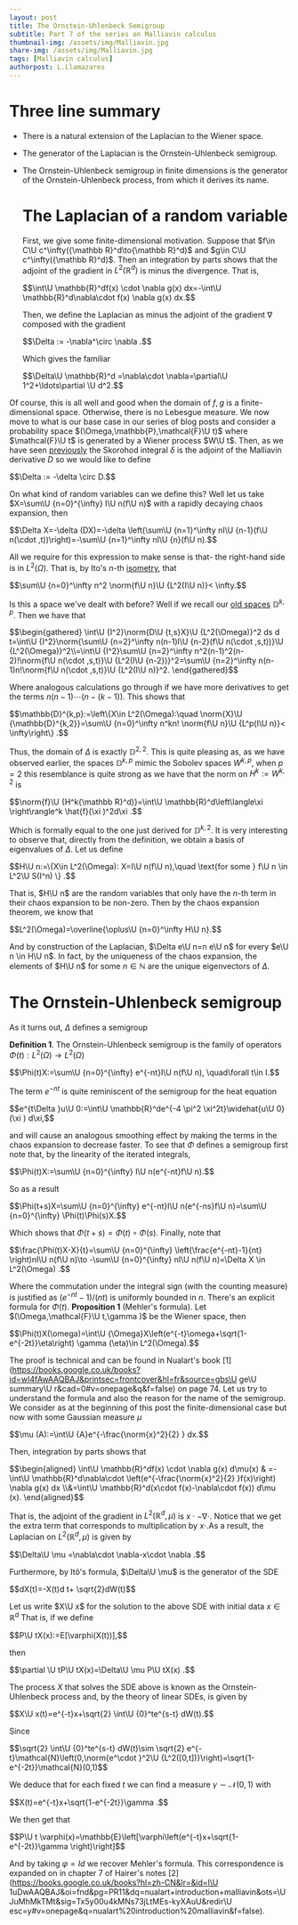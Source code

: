 ```yaml
---
layout: post
title: The Ornstein-Uhlenbeck Semigroup
subtitle: Part 7 of the series on Malliavin calculus
thumbnail-img: /assets/img/Malliavin.jpg
share-img: /assets/img/Malliavin.jpg
tags: [Malliavin calculus]
authorpost: L.Llamazares
---
```

#  Three line summary

-   There is a natural extension of the Laplacian to the Wiener space.

-   The generator of the Laplacian is the Ornstein-Uhlenbeck semigroup.

-   The Ornstein-Uhlenbeck semigroup in finite dimensions is the
    generator of the Ornstein-Uhlenbeck process, from which it derives
    its name.
    # The Laplacian of a random variable

    First, we give some finite-dimensional motivation. Suppose that
    $f\in C\U c^\infty({\mathbb R}^d\to{\mathbb R}^d)$ and
    $g\in C\U c^\infty({\mathbb R}^d)$. Then an integration by parts shows
    that the adjoint of the gradient in $L^2({\mathbb R}^d)$ is minus the
    divergence. That is,


    <div>
     $$\int\U \mathbb{R}^df(x) \cdot \nabla g(x) dx=-\int\U \mathbb{R}^d\nabla\cdot  f(x) \nabla g(x) dx.$$
    </div>


    Then, we define the Laplacian as minus the adjoint of the gradient
    $\nabla$ composed with the gradient


    <div>
     $$\Delta := -\nabla^\circ \nabla .$$
    </div>

      Which gives the familiar


    <div>
     $$\Delta\U \mathbb{R}^d =\nabla\cdot \nabla=\partial\U 1^2+\ldots\partial \U d^2.$$
    </div>


Of course, this is all well and good when the domain of $f,g$ is a
finite-dimensional space. Otherwise, there is no Lebesgue measure. We
now move to what is our base case in our series of blog posts and
consider a probability space $(\Omega,\mathbb{P},\mathcal{F}\U t)$ where
$\mathcal{F}\U t$ is generated by a Wiener process $W\U t$. Then, as we have
seen [previously](https://nowheredifferentiable.com/2022-07-02-Malliavin-Calculus-4/#:~:text=Malliavin%20derivative%20are-,adjoint,-in%20the%20following) the Skorohod integral $\delta$ is the adjoint of
the Malliavin derivative $D$ so we would like to define


<div>
 $$\Delta  := -\delta \circ D.$$
</div>

  On what kind of random variables can we
define this? Well let us take $X=\sum\U {n=0}^{\infty}  I\U n(f\U n)$ with a
rapidly decaying chaos expansion, then


<div>
 $$\Delta X=-\delta (DX)=-\delta \left(\sum\U {n=1}^\infty nI\U {n-1}(f\U n(\cdot ,t))\right)=-\sum\U {n=1}^\infty nI\U {n}(f\U n).$$
</div>


All we require for this expression to make sense is that- the right-hand
side is in $L^2(\Omega)$. That is, by Ito's $n$-th [isometry](https://nowheredifferentiable.com/2022-05-26-Malliavin-Calculus-1/#:~:text=As%20a%20result-,we,-also%20get%20by), that


<div>
 $$\sum\U {n=0}^\infty n^2 \norm{f\U n}\U {L^2(I\U n)}< \infty.$$
</div>

  Is this a space
we've dealt with before? Well if we recall our [old spaces](https://nowheredifferentiable.com/2022-07-02-Malliavin-Calculus-3/#:~:text=In%20the%20same%20fashion%20as%20before)
$\mathbb{D}^{k,p}$. Then we have that

<div>
 $$\begin{gathered}
        \int\U {I^2}\norm{D\U {t,s}X}\U {L^2(\Omega)}^2 ds d t=\int\U {I^2}\norm{\sum\U {n=2}^\infty n(n-1)I\U {n-2}(f\U n(\cdot ,s,t))}\U {L^2(\Omega)}^2\\=\int\U {I^2}\sum\U {n=2}^\infty n^2(n-1)^2(n-2)!\norm{f\U n(\cdot ,s,t)}\U {L^2(I\U {n-2})}^2=\sum\U {n=2}^\infty n(n-1)n!\norm{f\U n(\cdot ,s,t)}\U {L^2(I\U n)}^2.
    \end{gathered}$$
</div>

  Where analogous calculations go through if we have
more derivatives to get the terms $n(n-1)\cdots (n-(k-1))$. This shows
that


<div>
 $$\mathbb{D}^{k,p}:=\left\{X\in L^2(\Omega):\quad \norm{X}\U {\mathbb{D}^{k,2}}=\sum\U {n=0}^\infty n^kn! \norm{f\U n}\U {L^p(I\U n)}< \infty\right\} .$$
</div>


Thus, the domain of $\Delta$ is exactly $\mathbb{D}^{2,2}$. This is
quite pleasing as, as we have observed earlier, the spaces
$\mathbb{D}^{k,p}$ mimic the Sobolev spaces $W^{k,p}$, when $p=2$ this
resemblance is quite strong as we have that the norm on $H^k:=W^{k,2}$
is


<div>
 $$\norm{f}\U {H^k{\mathbb R}^d)}=\int\U \mathbb{R}^d\left\langle\xi \right\rangle^k \hat{f}(\xi )^2d\xi .$$
</div>


Which is formally equal to the one just derived for $\mathbb{D}^{k,2}.$
It is very interesting to observe that, directly from the definition, we
obtain a basis of eigenvalues of $\Delta$. Let us define


<div>
 $$H\U n:=\{X\in L^2(\Omega): X=I\U n(f\U n),\quad \text{for some } f\U n \in L^2\U S(I^n)  \} .$$
</div>


That is, $H\U n$ are the random variables that only have the $n$-th term
in their chaos expansion to be non-zero. Then by the chaos expansion
theorem, we know that


<div>
 $$L^2(\Omega)=\overline{\oplus\U {n=0}^\infty H\U n}.$$
</div>

  And by construction
of the Laplacian, $\Delta e\U n=n e\U n$ for every $e\U n \in H\U n$. In fact,
by the uniqueness of the chaos expansion, the elements of $H\U n$ for some
$n \in \mathbb{N}$ are the unique eigenvectors of $\Delta .$

# The Ornstein-Uhlenbeck semigroup

As it turns out, $\Delta$ defines a semigroup


**Definition 1**. The Ornstein-Uhlenbeck semigroup is the family of
operators $\Phi(t):L^2(\Omega)\to L^2(\Omega)$


<div>
 $$\Phi(t)X:=\sum\U {n=0}^{\infty}  e^{-nt}I\U n(f\U n),  \quad\forall t\in I.$$
</div>




The term $e^{-nt}$ is quite reminiscent of the semigroup for the heat
equation


<div>
 $$e^{t\Delta }u\U 0:=\int\U \mathbb{R}^de^{-4 \pi^2 \xi^2t}\widehat{u\U 0}(\xi ) d\xi,$$
</div>


and will cause an analogous smoothing effect by making the terms in the
chaos expansion to decrease faster. To see that $\Phi$ defines a
semigroup first note that, by the linearity of the iterated integrals,


<div>
 $$\Phi(t)X:=\sum\U {n=0}^{\infty}  I\U n(e^{-nt}f\U n).$$
</div>

  So as a result


<div>
 $$\Phi(t+s)X=\sum\U {n=0}^{\infty}  e^{-nt}I\U n(e^{-ns}f\U n)=\sum\U {n=0}^{\infty}  \Phi(t)\Phi(s)X.$$
</div>


Which shows that $\Phi(t+s)=\Phi(t)\circ \Phi(s)$. Finally, note that


<div>
 $$\frac{\Phi(t)X-X}{t}=\sum\U {n=0}^{\infty} \left(\frac{e^{-nt}-1}{nt} \right)nI\U n(f\U n)\to -\sum\U {n=0}^{\infty}  nI\U n(f\U n)=\Delta X \in L^2(\Omega)  .$$
</div>


Where the commutation under the integral sign (with the counting
measure) is justified as $(e^{-nt}-1)/(nt)$ is uniformly bounded in $n$.
There's an explicit formula for $\Phi(t)$.
**Proposition 1** (Mehler's formula). Let
$(\Omega,\mathcal{F}\U t,\gamma  )$ be the Wiener space, then


<div>
 $$\Phi(t)X(\omega)=\int\U {\Omega}X\left(e^{-t}\omega+\sqrt{1-e^{-2t}}\eta\right) \gamma  (\eta)\in L^2(\Omega).$$
</div>




The proof is technical and can be found in Nualart's book
[1](https://books.google.co.uk/books?id=wI4fAwAAQBAJ&printsec=frontcover&hl=fr&source=gbs\U ge\U summary\U r&cad=0#v=onepage&q&f=false) on page 74. Let us try to understand the
formula and also the reason for the name of the semigroup. We consider
as at the beginning of this post the finite-dimensional case but now
with some Gaussian measure $\mu$


<div>
 $$\mu (A):=\int\U {A}e^{-\frac{\norm{x}^2}{2} } dx.$$
</div>

  Then, integration by
parts shows that

<div>
 $$\begin{aligned}
        \int\U \mathbb{R}^df(x) \cdot \nabla g(x) d\mu(x) & =-\int\U \mathbb{R}^d\nabla\cdot  \left(e^{-\frac{\norm{x}^2}{2} }f(x)\right) \nabla g(x) dx \\&=\int\U \mathbb{R}^d(x\cdot f(x)-\nabla\cdot f(x)) d\mu (x).
    \end{aligned}$$
</div>

  That is, the adjoint of the gradient in
$L^2({\mathbb R}^d,\mu )$ is $x\cdot -\nabla\cdot$. Notice that we get
the extra term that corresponds to multiplication by $x\cdot$.As a
result, the Laplacian on $L^2({\mathbb R}^d, \mu )$ is given by


<div>
 $$\Delta\U \mu =\nabla\cdot \nabla-x\cdot \nabla .$$
</div>

  Furthermore, by Itô's
formula, $\Delta\U \mu$ is the generator of the SDE


<div>
 $$dX(t)=-X(t)d t+ \sqrt{2}dW(t)$$
</div>

  Let us write $X\U x$ for the solution to
the above SDE with initial data $x \in {\mathbb R}^d$ That is, if we
define

<div>
 $$P\U tX(x):=E[\varphi(X(t))],$$
</div>

  then


<div>
 $$\partial \U tP\U tX(x)=\Delta\U \mu P\U tX(x) .$$
</div>

  The process $X$ that solves
the SDE above is known as the Ornstein-Uhlenbeck process and, by the
theory of linear SDEs, is given by


<div>
 $$X\U x(t)=e^{-t}x+\sqrt{2} \int\U {0}^te^{s-t} dW(t).$$
</div>

  Since


<div>
 $$\sqrt{2} \int\U {0}^te^{s-t} dW(t)\sim \sqrt{2} e^{-t}\mathcal{N}\left(0,\norm{e^\cdot }^2\U {L^2([0,t])}\right)=\sqrt{1-e^{-2t}}\mathcal{N}(0,1)$$
</div>


We deduce that for each fixed $t$ we can find a measure
$\gamma   \sim \mathcal{N}(0,1)$ with


<div>
 $$X(t)=e^{-t}x+\sqrt{1-e^{-2t}}\gamma .$$
</div>

  We then get that


<div>
 $$P\U t \varphi(x)=\mathbb{E}\left[\varphi\left(e^{-t}x+\sqrt{1-e^{-2t}}\gamma  \right)\right]$$
</div>


And by taking $\varphi=Id$ we recover Mehler's formula. This
correspondence is expanded on in chapter $7$ of Hairer's notes
[2](https://books.google.co.uk/books?hl=zh-CN&lr=&id=l\U 1uDwAAQBAJ&oi=fnd&pg=PR11&dq=nualart+introduction+malliavin&ots=\U JuMhMkTMt&sig=Tx5y00u4kMNs73jLtMEs-kyXAuU&redir\U esc=y#v=onepage&q=nualart\%20introduction\%20malliavin&f=false).
